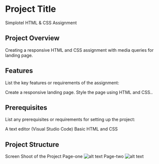 
# Project Title
Simplotel HTML & CSS Assignment

## Project Overview
Creating a responsive HTML and CSS assignment with media queries for landing page.

## Features
List the key features or requirements of the assignment:

Create a responsive landing page.
Style the page using HTML and CSS..

## Prerequisites
List any prerequisites or requirements for setting up the project:

A text editor (Visual Studio Code)
Basic HTML and CSS

## Project Structure
Screen Shoot of the Project
Page-one
![alt text](image-1.png)
Page-two
![alt text](image.png)
